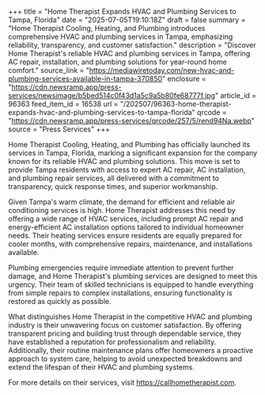 +++
title = "Home Therapist Expands HVAC and Plumbing Services to Tampa, Florida"
date = "2025-07-05T19:10:18Z"
draft = false
summary = "Home Therapist Cooling, Heating, and Plumbing introduces comprehensive HVAC and plumbing services in Tampa, emphasizing reliability, transparency, and customer satisfaction."
description = "Discover Home Therapist's reliable HVAC and plumbing services in Tampa, offering AC repair, installation, and plumbing solutions for year-round home comfort."
source_link = "https://mediawiretoday.com/new-hvac-and-plumbing-services-available-in-tampa-370850"
enclosure = "https://cdn.newsramp.app/press-services/newsimage/b5bed514c0f43d1a5c9a5b80fe68777f.jpg"
article_id = 96363
feed_item_id = 16538
url = "/202507/96363-home-therapist-expands-hvac-and-plumbing-services-to-tampa-florida"
qrcode = "https://cdn.newsramp.app/press-services/qrcode/257/5/rend94Na.webp"
source = "Press Services"
+++

<p>Home Therapist Cooling, Heating, and Plumbing has officially launched its services in Tampa, Florida, marking a significant expansion for the company known for its reliable HVAC and plumbing solutions. This move is set to provide Tampa residents with access to expert AC repair, AC installation, and plumbing repair services, all delivered with a commitment to transparency, quick response times, and superior workmanship.</p><p>Given Tampa's warm climate, the demand for efficient and reliable air conditioning services is high. Home Therapist addresses this need by offering a wide range of HVAC services, including prompt AC repair and energy-efficient AC installation options tailored to individual homeowner needs. Their heating services ensure residents are equally prepared for cooler months, with comprehensive repairs, maintenance, and installations available.</p><p>Plumbing emergencies require immediate attention to prevent further damage, and Home Therapist's plumbing services are designed to meet this urgency. Their team of skilled technicians is equipped to handle everything from simple repairs to complex installations, ensuring functionality is restored as quickly as possible.</p><p>What distinguishes Home Therapist in the competitive HVAC and plumbing industry is their unwavering focus on customer satisfaction. By offering transparent pricing and building trust through dependable service, they have established a reputation for professionalism and reliability. Additionally, their routine maintenance plans offer homeowners a proactive approach to system care, helping to avoid unexpected breakdowns and extend the lifespan of their HVAC and plumbing systems.</p><p>For more details on their services, visit <a href='https://callhometherapist.com' rel='nofollow' target='_blank'>https://callhometherapist.com</a>.</p>